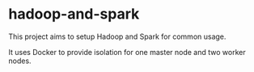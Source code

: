 # hadoop-and-spark
This project aims to setup Hadoop and Spark for common usage.

It uses Docker to provide isolation for one master node and two worker nodes. 
